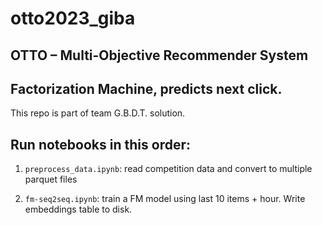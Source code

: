 # otto2023_giba

## OTTO – Multi-Objective Recommender System

## Factorization Machine, predicts next click.

This repo is part of team G.B.D.T. solution.

## Run notebooks in this order:

1) `preprocess_data.ipynb`: read competition data and convert to multiple parquet files

2) `fm-seq2seq.ipynb`: train a FM model using last 10 items + hour. Write embeddings table to disk.
